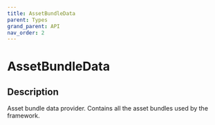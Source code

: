```yaml
---
title: AssetBundleData
parent: Types
grand_parent: API
nav_order: 2
---
```


# AssetBundleData

## Description

Asset bundle data provider. Contains all the asset bundles used by the framework.
